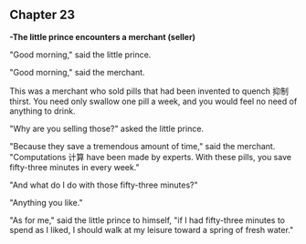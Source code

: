 ## Chapter 23

**-The little prince encounters a merchant (seller)**



"Good morning," said the little prince.

"Good morning," said the merchant.

This was a merchant who sold pills that had been invented to quench 抑制 thirst. You need only swallow one pill a week, and you would feel no need of anything to drink.

"Why are you selling those?" asked the little prince.

"Because they save a tremendous amount of time," said the merchant. "Computations 计算 have been made by experts. With these pills, you save fifty-three minutes in every week."

"And what do I do with those fifty-three minutes?"

"Anything you like."

"As for me," said the little prince to himself, "if I had fifty-three minutes to spend as I liked, I should walk at my leisure toward a spring of fresh water." 
